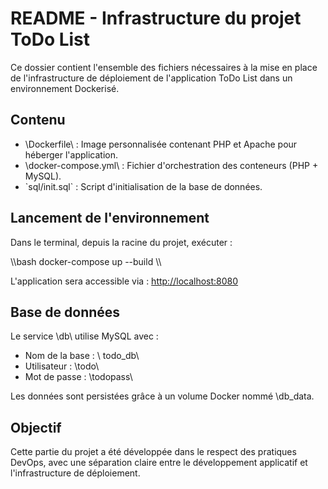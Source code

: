 ﻿# README - Infrastructure du projet ToDo List

Ce dossier contient l'ensemble des fichiers nécessaires à la mise en place de l'infrastructure de déploiement de l'application ToDo List dans un environnement Dockerisé.

## Contenu

- \Dockerfile\ : Image personnalisée contenant PHP et Apache pour héberger l'application.
- \docker-compose.yml\ : Fichier d'orchestration des conteneurs (PHP + MySQL).
- \`sql/init.sql\` : Script d'initialisation de la base de données.

## Lancement de l'environnement

Dans le terminal, depuis la racine du projet, exécuter :

\\\bash
docker-compose up --build
\\\

L'application sera accessible via : [http://localhost:8080](http://localhost:8080)

## Base de données

Le service \db\ utilise MySQL avec :

- Nom de la base : \	todo_db\
- Utilisateur : \todo\
- Mot de passe : \todopass\

Les données sont persistées grâce à un volume Docker nommé \db_data\.

## Objectif

Cette partie du projet a été développée dans le respect des pratiques DevOps, avec une séparation claire entre le développement applicatif et l'infrastructure de déploiement.
